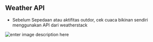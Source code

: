 ## Weather API

 - Sebelum Sepedaan atau aktifitas outdor, cek cuaca bikinan sendiri
   menggunakan API dari weatherstack

![enter image description here](https://media-exp1.licdn.com/dms/image/C5622AQGuHMsOq61FMA/feedshare-shrink_800/0/1629051237716?e=1631750400&v=beta&t=Rs32JFJpXysophLTineCMo7JLHq_SKquMfpDiHU1JX8)
